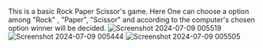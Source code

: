 This is a basic Rock Paper Scissor's game.
Here One can choose a option among "Rock" , "Paper", "Scissor" and according to the computer's chosen option winner will be decided.
![Screenshot 2024-07-09 005519](https://github.com/Tanbirsarkar01/Rock-PaperS-Scissor/assets/129221321/c7db997e-172b-4fdb-84e2-7d07eab5b8f3)
![Screenshot 2024-07-09 005444](https://github.com/Tanbirsarkar01/Rock-PaperS-Scissor/assets/129221321/fe8b50d8-379d-4b11-968d-4823ce647a8c)
![Screenshot 2024-07-09 005505](https://github.com/Tanbirsarkar01/Rock-PaperS-Scissor/assets/129221321/8e9c61da-87c1-4627-bb3f-8be165ba1427)

